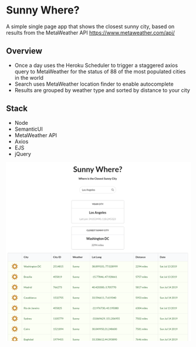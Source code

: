 # Sunny Where?

A simple single page app that shows the closest sunny city, based on results from the MetaWeather API <https://www.metaweather.com/api/>

## Overview

- Once a day uses the Heroku Scheduler to trigger a staggered axios query to MetaWeather for the status of 88 of the most populated cities in the world
- Search uses MetaWeather location finder to enable autocomplete
- Results are grouped by weather type and sorted by distance to your city

## Stack

- Node
- SemanticUI
- MetaWeather API
- Axios
- EJS
- jQuery

![Sunnywhere Screenshot](sunnywhere.png)

